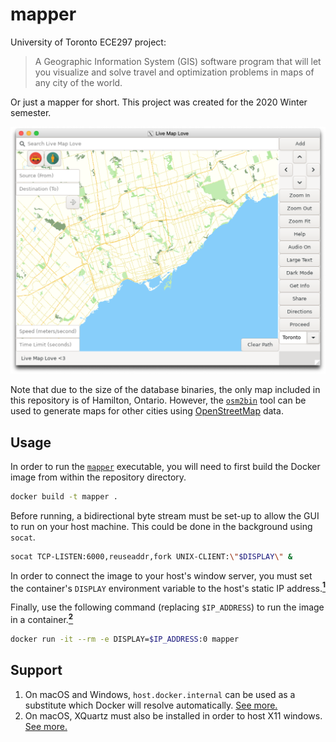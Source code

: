 # mapper

University of Toronto ECE297 project:

> A Geographic Information System (GIS) software program that will let you visualize and solve travel and optimization problems in maps of any city of the world.

Or just a mapper for short. This project was created for the 2020 Winter semester.

![screenshot](./screenshot.png)

Note that due to the size of the database binaries, the only map included in this repository is of Hamilton, Ontario.
However, the [`osm2bin`](https://github.com/jeffreycassidy/osm2bin) tool can be used to generate maps for other cities using [OpenStreetMap](https://www.openstreetmap.org) data.

## Usage

In order to run the [`mapper`](./mapper/mapper) executable, you will need to first build the Docker image from within the repository directory.

```bash
docker build -t mapper .
```

Before running, a bidirectional byte stream must be set-up to allow the GUI to run on your host machine.
This could be done in the background using `socat`.

```bash
socat TCP-LISTEN:6000,reuseaddr,fork UNIX-CLIENT:\"$DISPLAY\" &
```

In order to connect the image to your host's window server, you must set the container's `DISPLAY` environment variable to the host's static IP address.[<sup><b>1</b></sup>](#1)

Finally, use the following command (replacing `$IP_ADDRESS`) to run the image in a container.[<sup><b>2</b></sup>](#2)

```bash
docker run -it --rm -e DISPLAY=$IP_ADDRESS:0 mapper
```

## Support

<a class="anchor" id="1"></a>
1. On macOS and Windows, `host.docker.internal` can be used as a substitute which Docker will resolve automatically.
[See more.](https://docs.docker.com/docker-for-mac/networking/#use-cases-and-workarounds)
<a class="anchor" id="2"></a>
2. On macOS, XQuartz must also be installed in order to host X11 windows.
[See more.](https://stackoverflow.com/questions/44888957/guis-with-docker/44894464#44894464)
